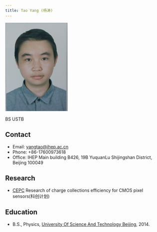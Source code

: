 ```yaml
---
title: Tao Yang (杨涛)
---
```

<img src="/images/tao.jpg" width="200"/>

BS USTB 

## Contact 
- Email: yangtao@ihep.ac.cn 
- Phone: +86-17600973618
- Office: IHEP Main building B426, 19B YuquanLu Shijingshan District, Beijing 100049

## Research
- [CEPC](http://cepc.ihep.ac.cn) Research of charge collections efficiency for CMOS pixel sensors(科创计划)

## Education
- B.S., Physics, [University Of Science And Technology Beijing](http://www.ustb.edu.cn/), 2014.




